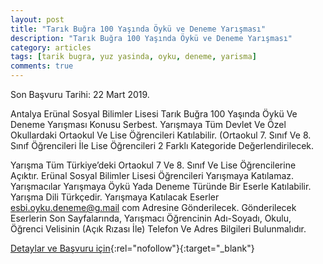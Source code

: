 ```yaml
---
layout: post
title: "Tarık Buğra 100 Yaşında Öykü ve Deneme Yarışması"
description: "Tarık Buğra 100 Yaşında Öykü ve Deneme Yarışması"
category: articles
tags: [tarik bugra, yuz yasinda, oyku, deneme, yarisma]
comments: true
---
```


Son Başvuru Tarihi: 22 Mart 2019. 

Antalya Erünal Sosyal Bilimler Lisesi Tarık Buğra 100 Yaşında Öykü Ve Deneme Yarışması Konusu Serbest. Yarışmaya Tüm Devlet Ve Özel Okullardaki Ortaokul Ve Lise Öğrencileri Katılabilir. (Ortaokul 7. Sınıf Ve 8. Sınıf Öğrencileri İle Lise Öğrencileri 2 Farklı Kategoride Değerlendirilecek.

Yarışma Tüm Türkiye’deki Ortaokul 7 Ve 8. Sınıf Ve Lise Öğrencilerine Açıktır. Erünal Sosyal Bilimler Lisesi Öğrencileri Yarışmaya Katılamaz. Yarışmacılar Yarışmaya Öykü Yada Deneme Türünde Bir Eserle Katılabilir. Yarışma Dili Türkçedir. Yarışmaya Katılacak Eserler esbi.oyku.deneme@g.mail com Adresine Gönderilecek. Gönderilecek Eserlerin Son Sayfalarında, Yarışmacı Öğrencinin Adı-Soyadı, Okulu, Öğrenci Velisinin (Açık Rızası İle) Telefon Ve Adres Bilgileri Bulunmalıdır.

[Detaylar ve Başvuru için](https://www.guncel-egitim.org/tarik-bugra-100-yasinda-oyku-ve-deneme-yarismasi/?utm_source=edebiyatyarismalari.com&utm_medium=affiliate){:rel="nofollow"}{:target="_blank"}